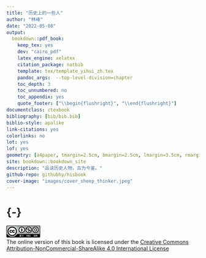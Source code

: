 ```yaml
--- 
title: "历史上的一些人"
author: "林峰"
date: "2022-05-08"
output:
  bookdown::pdf_book:
    keep_tex: yes
    dev: "cairo_pdf"
    latex_engine: xelatex
    citation_package: natbib
    template: tex/template_yihui_zh.tex
    pandoc_args:  --top-level-division=chapter
    toc_depth: 3
    toc_unnumbered: no
    toc_appendix: yes
    quote_footer: ["\\begin{flushright}", "\\end{flushright}"]
documentclass: ctexbook
bibliography: [bib/bib.bib]
biblio-style: apalike
link-citations: yes
colorlinks: no
lot: yes
lof: yes
geometry: [a4paper, tmargin=2.5cm, bmargin=2.5cm, lmargin=3.5cm, rmargin=2.5cm]
site: bookdown::bookdown_site
description: "品读历史人物，古为今鉴。"
github-repo: githubhy/hisbook
cover-image: "images/cover_sheep_thinker.jpeg"
---
```


# {-}

![Creative Commons License](images/by-nc-sa.png)  
The online version of this book is licensed under the [Creative Commons Attribution-NonCommercial-ShareAlike 4.0 International License](http://creativecommons.org/licenses/by-nc-sa/4.0/)
